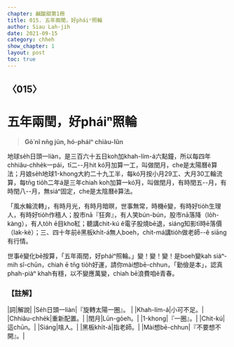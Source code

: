 ```yaml
---
chapter: 鹹酸甜第1冊
title: 015. 五年兩閏，好pháiⁿ照輪
author: Siau Lah-jih
date: 2021-09-15
category: chheh
show_chapter: 1
layout: post
toc: true
---
```

  
## 〈015〉
# 五年兩閏，好pháiⁿ照輪
>**Gō͘ nî nn̄g jūn, hó-pháiⁿ chiàu-lûn**
 

地球se̍h日頭一liàn，是三百六十五日koh加khah-lím-á六點鐘，所以每四年chhiâu-chhe̍k一pái，tī二--月hit kó͘月加算一工，叫做閏月，che是太陽曆ê算法；月娘se̍h地球1-khong大約二十九工半，每kó͘月按小月29工、大月30工輪流算，每tn̄g tio̍h二年á是三年chiah koh加算一kó͘月，叫做閏月，有時閏五--月，有時閏八--月，無siáⁿ固定，che是太陰曆ê算法。

「風水輪流轉」，有時月光，有時月暗暝，世事無常，時機ē變，有時好tio̍h生理人，有時好tio̍h作穡人；股市nā『狂奔』，有人笑bún-bún，股市nā落降（lo̍h-kàng），有人to̍h ē目kho͘紅；聽講chit-kú ê電子股燒bē退，siáng知影tī時ē落價（lak-kè）；三、四十年前ê黑板khi̍t-á無人boeh，chit-má講tio̍h做老師--ê siāng有行情。

世事ê變化bē按算，「五年兩閏，好pháiⁿ照輪。」變！變！變！是boeh變kah siáⁿ-mih sî-chūn，chiah ē tn̄g tio̍h好運，請你mài想bē-chhun，「勤儉是本」，認真phah-piàⁿ khah有穩，以不變應萬變，chiah bē浪費咱ê青春。 


### 【註解】

|詞|解說|
|Se̍h日頭一liàn|『旋轉太陽一圈』。 |
|Khah-lím-á|小可不足。|
|Chhiâu-chhe̍k|重新配置。|
|閏月|Lūn-go̍eh。|
|1-khong|『一圈』。|
|Chit-kú|這chūn。|
|Siáng|啥人。|
|黑板khi̍t-á|指老師。|
|Mài想bē-chhun|『不要想不開』。|
